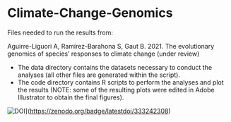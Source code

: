 # Climate-Change-Genomics

Files needed to run the results from:

Aguirre-Liguori A, Ramírez-Barahona S, Gaut B. 2021. The evolutionary genomics of species’ responses to climate change (under review)

- The data directory contains the datasets necessary to conduct the analyses (all other files are generated within the script).
- The code directory contains R scripts to perform the analyses and plot the results (NOTE: some of the resulting plots were edited in Adobe Illustrator to obtain the final figures).

![DOI](https://zenodo.org/badge/333242308.svg)](https://zenodo.org/badge/latestdoi/333242308)
